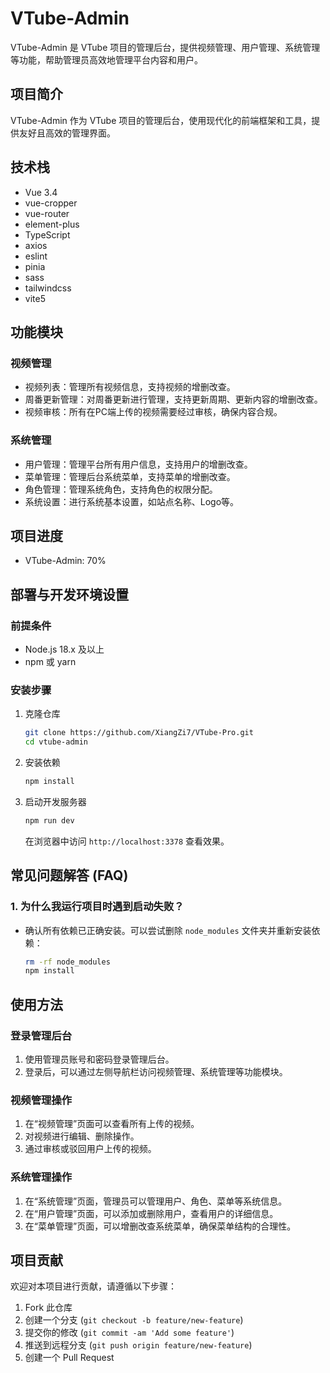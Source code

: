 # VTube-Admin

VTube-Admin 是 VTube 项目的管理后台，提供视频管理、用户管理、系统管理等功能，帮助管理员高效地管理平台内容和用户。


## 项目简介
VTube-Admin 作为 VTube 项目的管理后台，使用现代化的前端框架和工具，提供友好且高效的管理界面。

## 技术栈

- Vue 3.4
- vue-cropper
- vue-router
- element-plus
- TypeScript
- axios
- eslint
- pinia
- sass
- tailwindcss
- vite5

## 功能模块

### 视频管理

- 视频列表：管理所有视频信息，支持视频的增删改查。
- 周番更新管理：对周番更新进行管理，支持更新周期、更新内容的增删改查。
- 视频审核：所有在PC端上传的视频需要经过审核，确保内容合规。

### 系统管理

- 用户管理：管理平台所有用户信息，支持用户的增删改查。
- 菜单管理：管理后台系统菜单，支持菜单的增删改查。
- 角色管理：管理系统角色，支持角色的权限分配。
- 系统设置：进行系统基本设置，如站点名称、Logo等。

## 项目进度

- VTube-Admin: 70%

## 部署与开发环境设置

### 前提条件

- Node.js 18.x 及以上
- npm 或 yarn

### 安装步骤

1. 克隆仓库
    ```bash
    git clone https://github.com/XiangZi7/VTube-Pro.git
    cd vtube-admin
    ```

2. 安装依赖
    ```bash
    npm install
    ```

3. 启动开发服务器
    ```bash
    npm run dev
    ```

   在浏览器中访问 `http://localhost:3378` 查看效果。

## 常见问题解答 (FAQ)

### 1. 为什么我运行项目时遇到启动失败？

- 确认所有依赖已正确安装。可以尝试删除 `node_modules` 文件夹并重新安装依赖：
    ```bash
    rm -rf node_modules
    npm install
    ```

## 使用方法

### 登录管理后台

1. 使用管理员账号和密码登录管理后台。
2. 登录后，可以通过左侧导航栏访问视频管理、系统管理等功能模块。

### 视频管理操作

1. 在“视频管理”页面可以查看所有上传的视频。
2. 对视频进行编辑、删除操作。
3. 通过审核或驳回用户上传的视频。

### 系统管理操作

1. 在“系统管理”页面，管理员可以管理用户、角色、菜单等系统信息。
2. 在“用户管理”页面，可以添加或删除用户，查看用户的详细信息。
3. 在“菜单管理”页面，可以增删改查系统菜单，确保菜单结构的合理性。

## 项目贡献

欢迎对本项目进行贡献，请遵循以下步骤：

1. Fork 此仓库
2. 创建一个分支 (`git checkout -b feature/new-feature`)
3. 提交你的修改 (`git commit -am 'Add some feature'`)
4. 推送到远程分支 (`git push origin feature/new-feature`)
5. 创建一个 Pull Request

[//]: # (## 许可证)

[//]: # (此项目采用 [MIT 许可证]&#40;LICENSE&#41; 进行许可。)